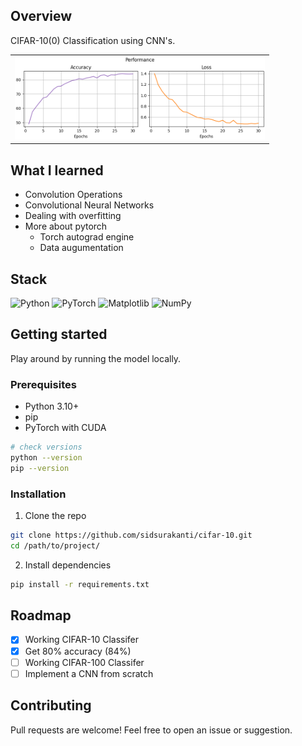 ## Overview
CIFAR-10(0) Classification using CNN's. 

<table>
  <tr>
    <td><img src="/performance_1745776061.png" width="400px"></td>
  </tr>
</table>

## What I learned
- Convolution Operations
- Convolutional Neural Networks
- Dealing with overfitting 
- More about pytorch
   - Torch autograd engine
   - Data augumentation

## Stack
![Python](https://img.shields.io/badge/python-%2314354C.svg?style=for-the-badge&logo=python&logoColor=white)
![PyTorch](https://img.shields.io/badge/pytorch-%23ee4c2c.svg?style=for-the-badge&logo=pytorch&logoColor=white)
![Matplotlib](https://img.shields.io/badge/matplotlib-2067b8?style=for-the-badge&logo=matplotlib&logoColor=white)
![NumPy](https://img.shields.io/badge/numpy-%23013243.svg?style=for-the-badge&logo=numpy&logoColor=white)

## Getting started
Play around by running the model locally.

### Prerequisites

- Python 3.10+ 
- pip
- PyTorch with CUDA

```bash
# check versions
python --version
pip --version
```

### Installation
1. Clone the repo
```bash
git clone https://github.com/sidsurakanti/cifar-10.git
cd /path/to/project/
```
2. Install dependencies
```bash
pip install -r requirements.txt
```


## Roadmap
- [x] Working CIFAR-10 Classifer
- [x] Get 80% accuracy (84%) 
- [ ] Working CIFAR-100 Classifer
- [ ] Implement a CNN from scratch 

## Contributing

Pull requests are welcome! Feel free to open an issue or suggestion. 